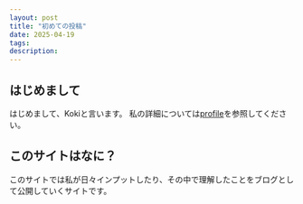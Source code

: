 ```yaml
---
layout: post
title: "初めての投稿"
date: 2025-04-19
tags:
description:
---
```

## はじめまして

はじめまして、Kokiと言います。
私の詳細については[profile](https://kokilabo.github.io/koki-labo/profile/)を参照してください。

## このサイトはなに？
このサイトでは私が日々インプットしたり、その中で理解したことをブログとして公開していくサイトです。